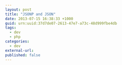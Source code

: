```yaml
--- 
layout: post
title: "JSONP and JSON"
date: 2013-07-15 16:38:33 +1000
guid: urn:uuid:37d7de07-2613-47e7-a73c-48d999fbe4db
tags:
  - dev
  - php
categories:
  - dev
external-url: 
published: false
---
```


